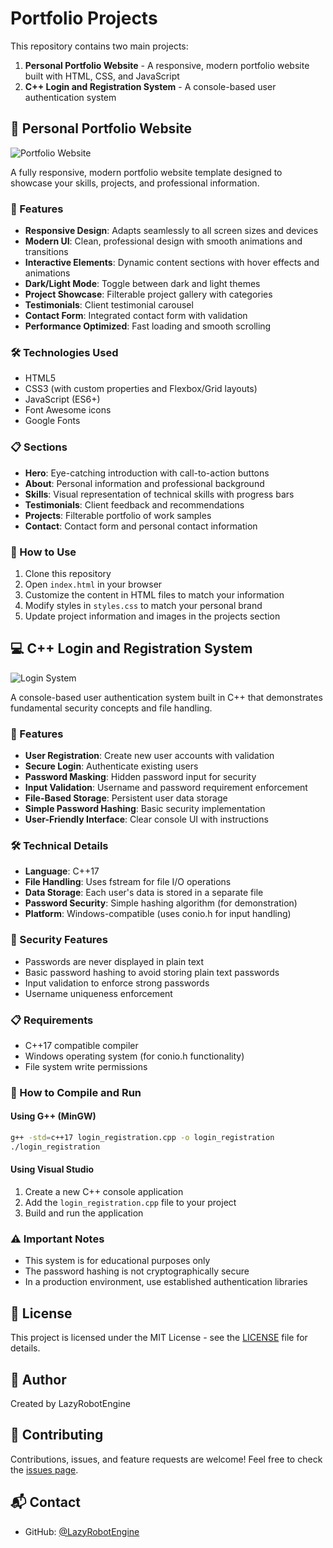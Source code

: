 # Portfolio Projects

This repository contains two main projects:

1. **Personal Portfolio Website** - A responsive, modern portfolio website built with HTML, CSS, and JavaScript
2. **C++ Login and Registration System** - A console-based user authentication system

## 📱 Personal Portfolio Website

![Portfolio Website](https://via.placeholder.com/800x400?text=Portfolio+Website)

A fully responsive, modern portfolio website template designed to showcase your skills, projects, and professional information.

### 🌟 Features

- **Responsive Design**: Adapts seamlessly to all screen sizes and devices
- **Modern UI**: Clean, professional design with smooth animations and transitions
- **Interactive Elements**: Dynamic content sections with hover effects and animations
- **Dark/Light Mode**: Toggle between dark and light themes
- **Project Showcase**: Filterable project gallery with categories
- **Testimonials**: Client testimonial carousel
- **Contact Form**: Integrated contact form with validation
- **Performance Optimized**: Fast loading and smooth scrolling

### 🛠️ Technologies Used

- HTML5
- CSS3 (with custom properties and Flexbox/Grid layouts)
- JavaScript (ES6+)
- Font Awesome icons
- Google Fonts

### 📋 Sections

- **Hero**: Eye-catching introduction with call-to-action buttons
- **About**: Personal information and professional background
- **Skills**: Visual representation of technical skills with progress bars
- **Testimonials**: Client feedback and recommendations
- **Projects**: Filterable portfolio of work samples
- **Contact**: Contact form and personal contact information

### 🚀 How to Use

1. Clone this repository
2. Open `index.html` in your browser
3. Customize the content in HTML files to match your information
4. Modify styles in `styles.css` to match your personal brand
5. Update project information and images in the projects section

## 💻 C++ Login and Registration System

![Login System](https://via.placeholder.com/800x400?text=Login+Registration+System)

A console-based user authentication system built in C++ that demonstrates fundamental security concepts and file handling.

### 🌟 Features

- **User Registration**: Create new user accounts with validation
- **Secure Login**: Authenticate existing users
- **Password Masking**: Hidden password input for security
- **Input Validation**: Username and password requirement enforcement
- **File-Based Storage**: Persistent user data storage
- **Simple Password Hashing**: Basic security implementation
- **User-Friendly Interface**: Clear console UI with instructions

### 🛠️ Technical Details

- **Language**: C++17
- **File Handling**: Uses fstream for file I/O operations
- **Data Storage**: Each user's data is stored in a separate file
- **Password Security**: Simple hashing algorithm (for demonstration)
- **Platform**: Windows-compatible (uses conio.h for input handling)

### 🔐 Security Features

- Passwords are never displayed in plain text
- Basic password hashing to avoid storing plain text passwords
- Input validation to enforce strong passwords
- Username uniqueness enforcement

### 📋 Requirements

- C++17 compatible compiler
- Windows operating system (for conio.h functionality)
- File system write permissions

### 🚀 How to Compile and Run

#### Using G++ (MinGW)

```bash
g++ -std=c++17 login_registration.cpp -o login_registration
./login_registration
```

#### Using Visual Studio

1. Create a new C++ console application
2. Add the `login_registration.cpp` file to your project
3. Build and run the application

### ⚠️ Important Notes

- This system is for educational purposes only
- The password hashing is not cryptographically secure
- In a production environment, use established authentication libraries

## 📝 License

This project is licensed under the MIT License - see the [LICENSE](LICENSE) file for details.

## 👤 Author

Created by LazyRobotEngine

## 🤝 Contributing

Contributions, issues, and feature requests are welcome! Feel free to check the [issues page](https://github.com/LazyRobotEngine/Portfolio/issues).

## 📬 Contact

- GitHub: [@LazyRobotEngine](https://github.com/LazyRobotEngine)
